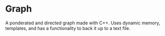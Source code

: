 # Graph
A ponderated and directed graph made with C++. Uses dynamic memory, templates, and has a functionality to back it up to a text file.
